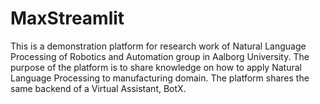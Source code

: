 # MaxStreamlit
This is a demonstration platform for research work of Natural Language Processing of Robotics and Automation group in 
Aalborg University. The purpose of the platform is to share knowledge on how to apply Natural Language Processing to 
manufacturing domain. The platform shares the same backend of a Virtual Assistant, BotX.